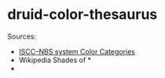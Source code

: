 # druid-color-thesaurus

Sources:
- [ISCC–NBS system Color Categories](https://www.wikiwand.com/en/ISCC%E2%80%93NBS_system#/Color_categories)
- Wikipedia Shades of *
- 